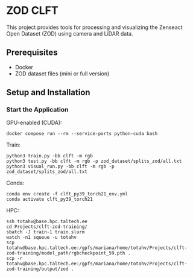 # ZOD CLFT

This project provides tools for processing and visualizing the Zenseact Open Dataset (ZOD) using camera and LiDAR data.

## Prerequisites

- Docker
- ZOD dataset files (mini or full version)

## Setup and Installation
### Start the Application
GPU-enabled (CUDA):
```  
docker compose run --rm --service-ports python-cuda bash
```

Train:
```  
python3 train.py -bb clft -m rgb
python3 test.py -bb clft -m rgb -p zod_dataset/splits_zod/all.txt
python3 visual_run.py -bb clft -m rgb -p zod_dataset/splits_zod/all.txt
```

Conda:
```  
conda env create -f clft_py39_torch21_env.yml
conda activate clft_py39_torch21
```

HPC:
```  
ssh totahv@base.hpc.taltech.ee
cd Projects/clft-zod-training/
sbatch -J train-1 train.slurm
watch -n1 squeue -u totahv
scp totahv@base.hpc.taltech.ee:/gpfs/mariana/home/totahv/Projects/clft-zod-training/model_path/rgbcheckpoint_59.pth .
scp -r totahv@base.hpc.taltech.ee:/gpfs/mariana/home/totahv/Projects/clft-zod-training/output/zod .
```
